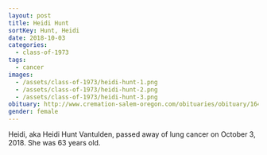 ```yaml
---
layout: post
title: Heidi Hunt
sortKey: Hunt, Heidi
date: 2018-10-03
categories:
  - class-of-1973
tags:
  - cancer
images:
  - /assets/class-of-1973/heidi-hunt-1.png
  - /assets/class-of-1973/heidi-hunt-2.png
  - /assets/class-of-1973/heidi-hunt-3.png
obituary: http://www.cremation-salem-oregon.com/obituaries/obituary/16447_Heidi_Hunt_Vantulden
gender: female
---
```


Heidi, aka Heidi Hunt Vantulden, passed away of lung cancer on October 3, 2018. She was 63 years old.

